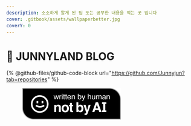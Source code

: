 ```yaml
---
description: 소소하게 알게 된 팁 또는 공부한 내용을 적는 곳 입니다
cover: .gitbook/assets/wallpaperbetter.jpg
coverY: 0
---
```


# 👻 JUNNYLAND BLOG

{% @github-files/github-code-block url="https://github.com/Junnyjun?tab=repositories" %}

<figure><img src=".gitbook/assets/Written-By-Human-Not-By-AI-Badge-black.svg" alt=""><figcaption></figcaption></figure>
